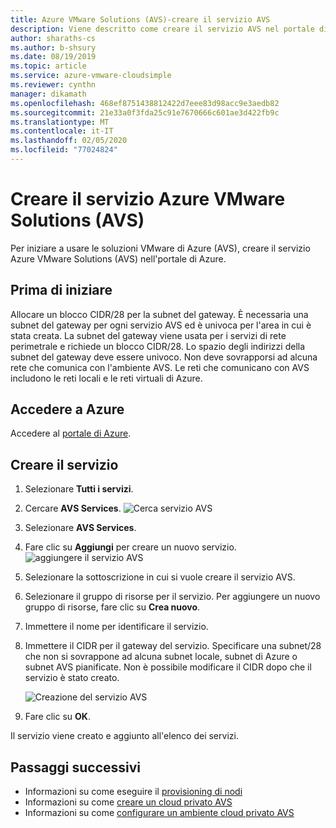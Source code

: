 ```yaml
---
title: Azure VMware Solutions (AVS)-creare il servizio AVS
description: Viene descritto come creare il servizio AVS nel portale di Azure
author: sharaths-cs
ms.author: b-shsury
ms.date: 08/19/2019
ms.topic: article
ms.service: azure-vmware-cloudsimple
ms.reviewer: cynthn
manager: dikamath
ms.openlocfilehash: 468ef8751438812422d7eee83d98acc9e3aedb82
ms.sourcegitcommit: 21e33a0f3fda25c91e7670666c601ae3d422fb9c
ms.translationtype: MT
ms.contentlocale: it-IT
ms.lasthandoff: 02/05/2020
ms.locfileid: "77024824"
---
```

# <a name="create-the-azure-vmware-solutions-avs-service"></a>Creare il servizio Azure VMware Solutions (AVS)

Per iniziare a usare le soluzioni VMware di Azure (AVS), creare il servizio Azure VMware Solutions (AVS) nell'portale di Azure.

## <a name="before-you-begin"></a>Prima di iniziare

Allocare un blocco CIDR/28 per la subnet del gateway. È necessaria una subnet del gateway per ogni servizio AVS ed è univoca per l'area in cui è stata creata. La subnet del gateway viene usata per i servizi di rete perimetrale e richiede un blocco CIDR/28. Lo spazio degli indirizzi della subnet del gateway deve essere univoco. Non deve sovrapporsi ad alcuna rete che comunica con l'ambiente AVS. Le reti che comunicano con AVS includono le reti locali e le reti virtuali di Azure.

## <a name="sign-in-to-azure"></a>Accedere a Azure

Accedere al [portale di Azure](https://portal.azure.com).

## <a name="create-the-service"></a>Creare il servizio

1. Selezionare **Tutti i servizi**.
2. Cercare **AVS Services**.
    ![Cerca servizio AVS](media/create-cloudsimple-service-search.png)
3. Selezionare **AVS Services**.
4. Fare clic su **Aggiungi** per creare un nuovo servizio.
    ![aggiungere il servizio AVS](media/create-cloudsimple-service-add.png)
5. Selezionare la sottoscrizione in cui si vuole creare il servizio AVS.
6. Selezionare il gruppo di risorse per il servizio. Per aggiungere un nuovo gruppo di risorse, fare clic su **Crea nuovo**.
7. Immettere il nome per identificare il servizio.
8. Immettere il CIDR per il gateway del servizio. Specificare una subnet/28 che non si sovrappone ad alcuna subnet locale, subnet di Azure o subnet AVS pianificate. Non è possibile modificare il CIDR dopo che il servizio è stato creato.

    ![Creazione del servizio AVS](media/create-cloudsimple-service.png)
9. Fare clic su **OK**.

Il servizio viene creato e aggiunto all'elenco dei servizi.

## <a name="next-steps"></a>Passaggi successivi

* Informazioni su come eseguire il [provisioning di nodi](create-nodes.md)
* Informazioni su come [creare un cloud privato AVS](create-private-cloud.md)
* Informazioni su come [configurare un ambiente cloud privato AVS](quickstart-create-private-cloud.md)
